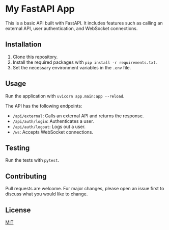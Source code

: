 # My FastAPI App

This is a basic API built with FastAPI. It includes features such as calling an external API, user authentication, and WebSocket connections.

## Installation

1. Clone this repository.
2. Install the required packages with `pip install -r requirements.txt`.
3. Set the necessary environment variables in the `.env` file.

## Usage

Run the application with `uvicorn app.main:app --reload`.

The API has the following endpoints:

- `/api/external`: Calls an external API and returns the response.
- `/api/auth/login`: Authenticates a user.
- `/api/auth/logout`: Logs out a user.
- `/ws`: Accepts WebSocket connections.

## Testing

Run the tests with `pytest`.

## Contributing

Pull requests are welcome. For major changes, please open an issue first to discuss what you would like to change.

## License

[MIT](https://choosealicense.com/licenses/mit/)